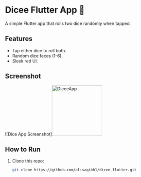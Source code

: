 # Dicee Flutter App 🎲

A simple Flutter app that rolls two dice randomly when tapped.

## Features
- Tap either dice to roll both.
- Random dice faces (1-6).
- Sleek red UI.

## Screenshot
![Dice App Screenshot]<img width="165" alt="DiceeApp" src="https://github.com/user-attachments/assets/a9e7728b-9c40-492f-b6c1-2c745cf85d6e" />


## How to Run
1. Clone this repo:
   ```bash
   git clone https://github.com/alisaqibh1/dicee_flutter.git

